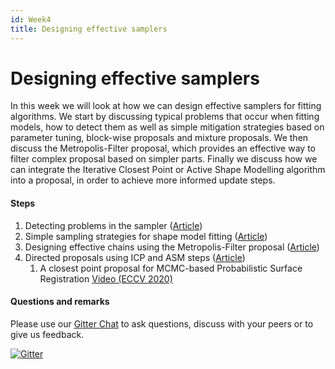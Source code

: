 ```yaml
---
id: Week4
title: Designing effective samplers
---
```

# Designing effective samplers

In this week we will look at how we can design effective samplers for fitting algorithms. 
We start by discussing typical problems that occur when fitting models, how to detect them as well as simple mitigation strategies based on parameter tuning, block-wise proposals and mixture proposals. 
We then discuss the Metropolis-Filter proposal, which provides an effective way to filter complex proposal 
based on simpler parts. Finally we discuss how we can integrate the Iterative Closest Point or Active Shape Modelling algorithm into a proposal, in order to achieve more informed update steps. 



#### Steps
1. Detecting problems in the sampler ([Article](detecting-problems))
2. Simple sampling strategies for shape model fitting ([Article](simple-strategies))
3. Designing effective chains using the Metropolis-Filter proposal ([Article](metropolis-filter))
4. Directed proposals using ICP and ASM steps ([Article](icp-proposal))
    1. A closest point proposal for MCMC-based Probabilistic Surface Registration <a href="https://www.youtube.com/watch?v=ge4LYNAVB2c">Video (ECCV 2020)</a>       

<!-- 4. Debugging Metropolis-Hastings based fitting algorithms ([Article](mh-debugging)) -->
<!-- 5. Posterior predictive checks ([Tutorial](tobedone))
-->

#### Questions and remarks


Please use our [Gitter Chat](https://gitter.im/unibas-gravis/pmm-2021?utm_source=share-link&utm_medium=link&utm_campaign=share-link) to ask questions, discuss with your peers or to give us feedback. 

[![Gitter](https://badges.gitter.im/unibas-gravis/pmm-2021.svg)](https://gitter.im/unibas-gravis/pmm-2021?utm_source=badge&utm_medium=badge&utm_campaign=pr-badge)
